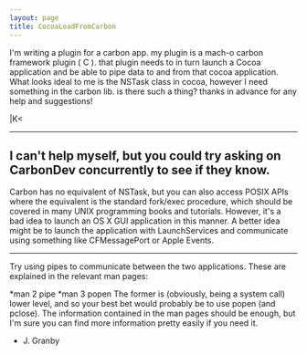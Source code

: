 ```yaml
---
layout: page
title: CocoaLoadFromCarbon
---
```




I'm writing a plugin for a carbon app.  my plugin is a mach-o carbon framework plugin ( C ).  that plugin needs to in turn launch a Cocoa application and be able to pipe data to and from that cocoa application.  What looks ideal to me is the NSTask class in cocoa, however I need something in the carbon lib.   is there such a thing?  thanks in advance for any help and suggestions!

|K<

----
I can't help myself, but you could try asking on CarbonDev concurrently to see if they know.
----

Carbon has no equivalent of NSTask, but you can also access POSIX APIs where the equivalent is the standard fork/exec procedure, which should be covered in many UNIX programming books and tutorials. However, it's a bad idea to launch an OS X GUI application in this manner. A better idea might be to launch the application with LaunchServices and communicate using something like CFMessagePort or Apple Events.

----

Try using pipes to communicate between the two applications.  These are explained in the relevant man pages:

*man 2 pipe
*man 3 popen
The former is (obviously, being a system call) lower level, and so your best bet would probably be to use popen (and pclose).  The information contained in the man pages should be enough, but I'm sure you can find more information pretty easily if you need it.
- J. Granby

